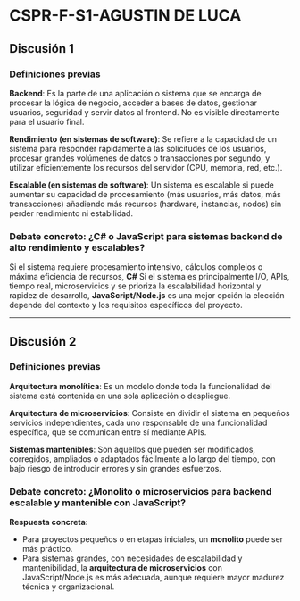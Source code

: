 # CSPR-F-S1-AGUSTIN DE LUCA

## Discusión 1

### Definiciones previas

**Backend**: Es la parte de una aplicación o sistema que se encarga de procesar la lógica de negocio, acceder a bases de datos, gestionar usuarios, seguridad y servir datos al frontend. No es visible directamente para el usuario final.

**Rendimiento (en sistemas de software)**: Se refiere a la capacidad de un sistema para responder rápidamente a las solicitudes de los usuarios, procesar grandes volúmenes de datos o transacciones por segundo, y utilizar eficientemente los recursos del servidor (CPU, memoria, red, etc.).

**Escalable (en sistemas de software)**: Un sistema es escalable si puede aumentar su capacidad de procesamiento (más usuarios, más datos, más transacciones) añadiendo más recursos (hardware, instancias, nodos) sin perder rendimiento ni estabilidad.

### Debate concreto: ¿C# o JavaScript para sistemas backend de alto rendimiento y escalables?

Si el sistema requiere procesamiento intensivo, cálculos complejos o máxima eficiencia de recursos, **C#** Si el sistema es principalmente I/O, APIs, tiempo real, microservicios y se prioriza la escalabilidad horizontal y rapidez de desarrollo, **JavaScript/Node.js** es una mejor opción la elección depende del contexto y los requisitos específicos del proyecto.

---

## Discusión 2

### Definiciones previas

**Arquitectura monolítica**: Es un modelo donde toda la funcionalidad del sistema está contenida en una sola aplicación o despliegue.

**Arquitectura de microservicios**: Consiste en dividir el sistema en pequeños servicios independientes, cada uno responsable de una funcionalidad específica, que se comunican entre sí mediante APIs.

**Sistemas mantenibles**: Son aquellos que pueden ser modificados, corregidos, ampliados o adaptados fácilmente a lo largo del tiempo, con bajo riesgo de introducir errores y sin grandes esfuerzos.

### Debate concreto: ¿Monolito o microservicios para backend escalable y mantenible con JavaScript?

**Respuesta concreta:**
- Para proyectos pequeños o en etapas iniciales, un **monolito** puede ser más práctico.
- Para sistemas grandes, con necesidades de escalabilidad y mantenibilidad, la **arquitectura de microservicios** con JavaScript/Node.js es más adecuada, aunque requiere mayor madurez técnica y organizacional. 